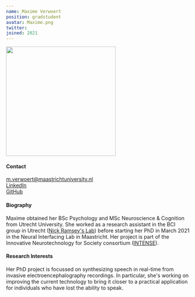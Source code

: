 ```yaml
---
name: Maxime Verwoert
position: gradstudent
avatar: Maxime.png
twitter: 
joined: 2021
---
```


<img width="300" src="{{site.baseurl}}/images/people/{{page.avatar}}" data-action="zoom">

#### Contact
<i class="fa fa-envelope-o"></i> m.verwoert@maastrichtuniversity.nl <br>
<a href="https://www.linkedin.com/in/maxime-verwoert-756966105/"> <i class="fa fa-linkedin"></i> LinkedIn </a><br>
<a href="https://github.com/m-verwoert/"> <i class="fa fa-github"></i> GitHub </a><br>

#### Biography
Maxime obtained her BSc Psychology and MSc Neuroscience & Cognition from Utrecht University. She worked as a research assistant in the BCI group in Utrecht (<a href="https://www.nick-ramsey.eu/">Nick Ramsey's Lab</a>) before starting her PhD in March 2021 in the Neural Interfacing Lab in Maastricht. Her project is part of the Innovative Neurotechnology for Society consortium (<a href="https://intenseproject.eu/">INTENSE</a>).

#### Research Interests
Her PhD project is focussed on synthesizing speech in real-time from invasive electroencephalography recordings. In particular, she's working on improving the current technology to bring it closer to a practical application for individuals who have lost the ability to speak.
